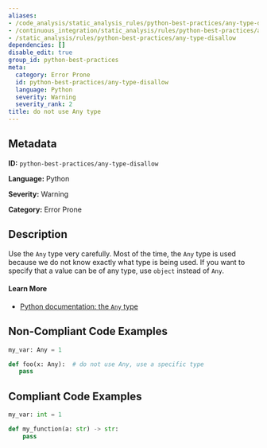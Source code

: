 ```yaml
---
aliases:
- /code_analysis/static_analysis_rules/python-best-practices/any-type-disallow
- /continuous_integration/static_analysis/rules/python-best-practices/any-type-disallow
- /static_analysis/rules/python-best-practices/any-type-disallow
dependencies: []
disable_edit: true
group_id: python-best-practices
meta:
  category: Error Prone
  id: python-best-practices/any-type-disallow
  language: Python
  severity: Warning
  severity_rank: 2
title: do not use Any type
---
```

<!--  SOURCED FROM https://github.com/DataDog/datadog-static-analyzer-rule-docs -->


## Metadata
**ID:** `python-best-practices/any-type-disallow`

**Language:** Python

**Severity:** Warning

**Category:** Error Prone

## Description
Use the `Any` type very carefully. Most of the time, the `Any` type is used because we do not know exactly what type is being used. If you want to specify that a value can be of any type, use `object` instead of `Any`.


#### Learn More

 - [Python documentation: the `Any` type](https://docs.python.org/3/library/typing.html#the-any-type)

## Non-Compliant Code Examples
```python
my_var: Any = 1
```

```python
def foo(x: Any):  # do not use Any, use a specific type
   pass
```

## Compliant Code Examples
```python
my_var: int = 1

def my_function(a: str) -> str:
    pass
```
